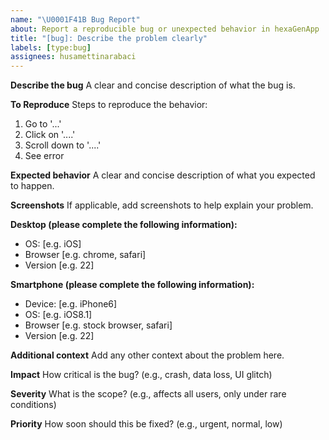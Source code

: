 ```yaml
---
name: "\U0001F41B Bug Report"
about: Report a reproducible bug or unexpected behavior in hexaGenApp
title: "[bug]: Describe the problem clearly"
labels: [type:bug]
assignees: husamettinarabaci
---
```


**Describe the bug**
A clear and concise description of what the bug is.

**To Reproduce**
Steps to reproduce the behavior:

1. Go to '...'
2. Click on '....'
3. Scroll down to '....'
4. See error

**Expected behavior**
A clear and concise description of what you expected to happen.

**Screenshots**
If applicable, add screenshots to help explain your problem.

**Desktop (please complete the following information):**

- OS: [e.g. iOS]
- Browser [e.g. chrome, safari]
- Version [e.g. 22]

**Smartphone (please complete the following information):**

- Device: [e.g. iPhone6]
- OS: [e.g. iOS8.1]
- Browser [e.g. stock browser, safari]
- Version [e.g. 22]

**Additional context**
Add any other context about the problem here.

**Impact**
How critical is the bug? (e.g., crash, data loss, UI glitch)

**Severity**
What is the scope? (e.g., affects all users, only under rare conditions)

**Priority**
How soon should this be fixed? (e.g., urgent, normal, low)
